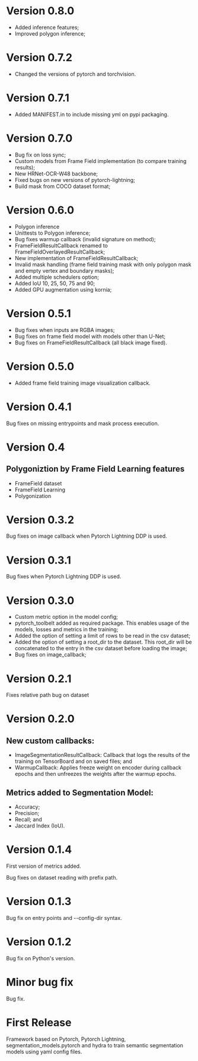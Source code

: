 # Version 0.8.0

- Added inference features;
- Improved polygon inference;

# Version 0.7.2

- Changed the versions of pytorch and torchvision.

# Version 0.7.1

- Added MANIFEST.in to include missing yml on pypi packaging.

# Version 0.7.0

- Bug fix on loss sync;
- Custom models from Frame Field implementation (to compare training results);
- New HRNet-OCR-W48 backbone;
- Fixed bugs on new versions of pytorch-lightning;
- Build mask from COCO dataset format;

# Version 0.6.0

- Polygon inference
- Unittests to Polygon inference;
- Bug fixes warmup callback (invalid signature on method);
- FrameFieldResultCallback renamed to FrameFieldOverlayedResultCallback;
- New implementation of FrameFieldResultCallback;
- Invalid mask handling (frame field training mask with only polygon mask and empty vertex and boundary masks);
- Added multiple schedulers option;
- Added IoU 10, 25, 50, 75 and 90;
- Added GPU augmentation using kornia;

# Version 0.5.1

- Bug fixes when inputs are RGBA images;
- Bug fixes on frame field model with models other than U-Net;
- Bug fixes on FrameFieldResultCallback (all black image fixed).

# Version 0.5.0

- Added frame field training image visualization callback.

# Version 0.4.1

Bug fixes on missing entrypoints and mask process execution.

# Version 0.4

## Polygoniztion by Frame Field Learning features

- FrameField dataset
- FrameField Learning
- Polygonization

# Version 0.3.2

Bug fixes on image callback when Pytorch Lightning DDP is used.

# Version 0.3.1

Bug fixes when Pytorch Lightning DDP is used.

# Version 0.3.0

- Custom metric option in the model config;
- pytorch_toolbelt added as required package. This enables usage of the models, losses and metrics in the training;
- Added the option of setting a limit of rows to be read in the csv dataset;
- Added the option of setting a root_dir to the dataset. This root_dir will be concatenated to the entry in the csv dataset before loading the image;
- Bug fixes on image_callback;

# Version 0.2.1

Fixes relative path bug on dataset

# Version 0.2.0

## New custom callbacks:

- ImageSegmentationResultCallback: Callback that logs the results of the training on TensorBoard and on saved files; and
- WarmupCallback: Applies freeze weight on encoder during callback epochs and then unfreezes the weights after the warmup epochs.

## Metrics added to Segmentation Model:

- Accuracy;
- Precision;
- Recall; and
- Jaccard Index (IoU).

# Version 0.1.4

First version of metrics added.

Bug fixes on dataset reading with prefix path.

# Version 0.1.3

Bug fix on entry points and --config-dir syntax.

# Version 0.1.2

Bug fix on Python's version.

# Minor bug fix

Bug fix.

# First Release

Framework based on Pytorch, Pytorch Lightning, segmentation_models.pytorch and hydra to train semantic segmentation models using yaml config files.
